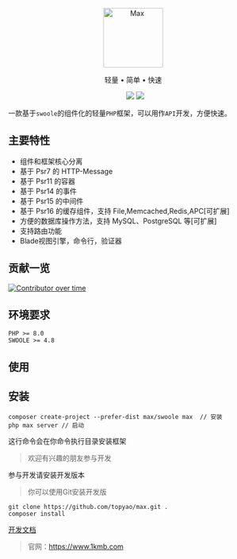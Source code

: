 <p align="center">
<img src="https://raw.githubusercontent.com/topyao/max/master/public/favicon.ico" width="120" alt="Max">
</p>

<p align="center">轻量 • 简单 • 快速</p>

<p align="center">
<a href="https://github.com/topyao/max/issues"><img src="https://img.shields.io/github/issues/topyao/max" alt=""></a>
<a href="https://github.com/topyao/max"><img src="https://img.shields.io/github/stars/topyao/max" alt=""></a>
<img src="https://img.shields.io/badge/php-%3E%3D8.0-brightgreen">
<img src="https://img.shields.io/badge/license-apache%202-blue">
</p>

一款基于`swoole`的组件化的轻量`PHP`框架，可以用作`API`开发，方便快速。

## 主要特性

- 组件和框架核心分离
- 基于 Psr7 的 HTTP-Message
- 基于 Psr11 的容器
- 基于 Psr14 的事件
- 基于 Psr15 的中间件
- 基于 Psr16 的缓存组件，支持 File,Memcached,Redis,APC[可扩展]
- 方便的数据库操作方法，支持 MySQL、PostgreSQL 等[可扩展]
- 支持路由功能
- Blade视图引擎，命令行，验证器

## 贡献一览

[![Contributor over time](https://contributor-overtime-api.apiseven.com/contributors-svg?chart=contributorOverTime&repo=topyao/max,topyao/max-routing,topyao/max-foundation,topyao/max,topyao/max-session,topyao/max-view,topyao/max-di,topyao/max-cache,topyao/max-console,topyao/max-http,topyao/max-event,topyao/max-config,topyao/max-lang,topyao/max-env,topyao/max-database,topyao/max-log,topyao/max-redis,topyao/max-validator)](https://www.apiseven.com/en/contributor-graph?chart=contributorOverTime&repo=topyao/max,topyao/max-routing,topyao/max-foundation,topyao/max,topyao/max-session,topyao/max-view,topyao/max-di,topyao/max-cache,topyao/max-console,topyao/max-http,topyao/max-event,topyao/max-config,topyao/max-lang,topyao/max-env,topyao/max-database,topyao/max-log,topyao/max-redis,topyao/max-validator)

## 环境要求

```
PHP >= 8.0
SWOOLE >= 4.8
```

## 使用

## 安装

```shell
composer create-project --prefer-dist max/swoole max  // 安装
php max server // 启动
```

这行命令会在你命令执行目录安装框架

> 欢迎有兴趣的朋友参与开发

参与开发请安装开发版本

> 你可以使用Git安装开发版

```shell
git clone https://github.com/topyao/max.git .
composer install
```

<a href="https://www.1kmb.com/note/283.html">开发文档</a>

> 官网：https://www.1kmb.com
